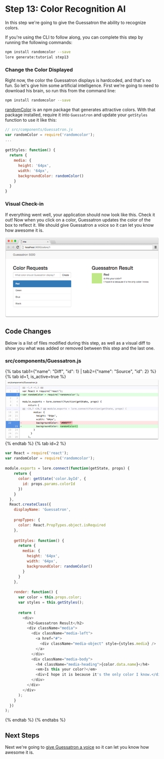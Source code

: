 # Step 13: Color Recognition AI

In this step we're going to give the Guessatron the ability to recognize colors.

If you're using the CLI to follow along, you can complete this step by running the following commands:

```sh
npm install randomcolor --save
lore generate:tutorial step13
```

### Change the Color Displayed

Right now, the color the Guessatron displays is hardcoded, and that's no fun. So let's give him some artificial 
intelligence. First we're going to need to download his brain, so run this from the command line:
 
```sh
npm install randomcolor --save
```

[randomColor](https://github.com/davidmerfield/randomColor) is an npm package that generates attractive colors. With
that package installed, require it into `Guessatron` and update your `getStyles` function to use it like this:

```js
// src/components/Guessatron.js
var randomColor = require('randomcolor');
...

getStyles: function() {
  return {
    media: {
      height: '64px',
      width: '64px',
      backgroundColor: randomColor()
    }
  }
}
```

### Visual Check-in

If everything went well, your application should now look like this. Check it out! Now when you click on a color, 
Guessatron updates the color of the box to reflect it. We should give Guessatron a voice so it can let you know how 
awesome it is.

![New Lore App](/assets/images/tutorial/step13-visual.png)

## Code Changes

Below is a list of files modified during this step, as well as a visual diff to show you what was added or removed 
between this step and the last one.

### src/components/Guessatron.js

{% tabs tab1={"name": "Diff", "id": 1} | tab2={"name": "Source", "id": 2} %}
{% tab id=1, is_active=true %}
![New Lore App](/assets/images/tutorial/step13-diff-guessatron.png)
{% endtab %}
{% tab id=2 %}
```js
var React = require('react');
var randomColor = require('randomcolor');

module.exports = lore.connect(function(getState, props) {
    return {
      color: getState('color.byId', {
        id: props.params.colorId
      })
    }
  },
  React.createClass({
    displayName: 'Guessatron',

    propTypes: {
      color: React.PropTypes.object.isRequired
    },

    getStyles: function() {
      return {
        media: {
          height: '64px',
          width: '64px',
          backgroundColor: randomColor()
        }
      }
    },

    render: function() {
      var color = this.props.color;
      var styles = this.getStyles();

      return (
        <div>
          <h2>Guessatron Result</h2>
          <div className="media">
            <div className="media-left">
              <a href="#">
                <div className="media-object" style={styles.media} />
              </a>
            </div>
            <div className="media-body">
              <h4 className="media-heading">{color.data.name}</h4>
              <em>Is this your color?</em>
              <div>I hope it is because it's the only color I know.</div>
            </div>
          </div>
        </div>
      );
    }
  })
);
```
{% endtab %}
{% endtabs %}

## Next Steps

Next we're going to [give Guessatron a voice](../step-14/) so it can let you know how awesome it is.
